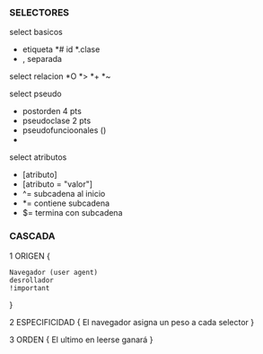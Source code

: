 ### SELECTORES

select basicos
  * etiqueta
  *# id
  *.clase
  * , separada 

select relacion
  *O
  *>
  *+
  *~

select pseudo 
* postorden 4 pts
* pseudoclase 2 pts
* pseudofuncioonales ()
*

select atributos
* [atributo]
* [atributo = "valor"]
* ^= subcadena al inicio
* *= contiene subcadena
* $= termina con subcadena


### CASCADA

1 ORIGEN {

    Navegador (user agent)
    desrollador
    !important

}

2 ESPECIFICIDAD {
    El navegador asigna un peso a cada selector
}

3 ORDEN {
    El ultimo en leerse ganará
}

<link>
<head><style> 

<Eriquta> 
*Desarollador
!usuario

            
>